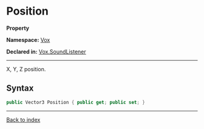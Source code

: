 # Position

**Property**

**Namespace:** [Vox](Vox.md)

**Declared in:** [Vox.SoundListener](Vox.SoundListener.md)

------



X, Y, Z position.


## Syntax

```csharp
public Vector3 Position { public get; public set; }
```

------

[Back to index](index.md)